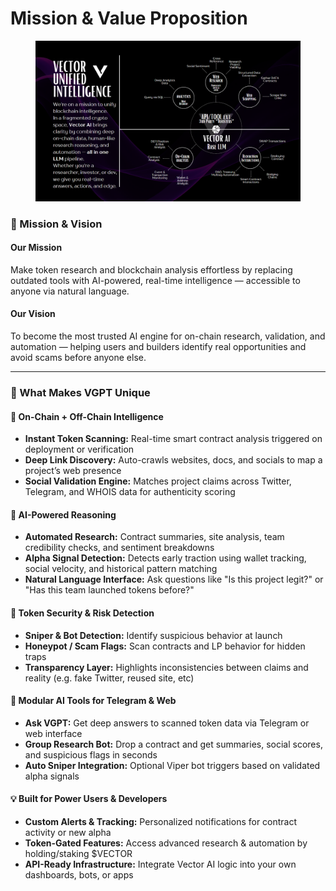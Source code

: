 # Mission & Value Proposition



<figure><img src="assets/Screenshot 2025-05-28 221835.png" alt=""><figcaption></figcaption></figure>

### 🎯 Mission & Vision

#### Our Mission

Make token research and blockchain analysis effortless by replacing outdated tools with AI-powered, real-time intelligence — accessible to anyone via natural language.

#### Our Vision

To become the most trusted AI engine for on-chain research, validation, and automation — helping users and builders identify real opportunities and avoid scams before anyone else.

***

### 🧬 What Makes VGPT Unique

#### 🔎 On-Chain + Off-Chain Intelligence

* **Instant Token Scanning:** Real-time smart contract analysis triggered on deployment or verification
* **Deep Link Discovery:** Auto-crawls websites, docs, and socials to map a project’s web presence
* **Social Validation Engine:** Matches project claims across Twitter, Telegram, and WHOIS data for authenticity scoring

#### 🧠 AI-Powered Reasoning

* **Automated Research:** Contract summaries, site analysis, team credibility checks, and sentiment breakdowns
* **Alpha Signal Detection:** Detects early traction using wallet tracking, social velocity, and historical pattern matching
* **Natural Language Interface:** Ask questions like "Is this project legit?" or "Has this team launched tokens before?"

#### 🔐 Token Security & Risk Detection

* **Sniper & Bot Detection:** Identify suspicious behavior at launch
* **Honeypot / Scam Flags:** Scan contracts and LP behavior for hidden traps
* **Transparency Layer:** Highlights inconsistencies between claims and reality (e.g. fake Twitter, reused site, etc)

#### 🤖 Modular AI Tools for Telegram & Web

* **Ask VGPT:** Get deep answers to scanned token data via Telegram or web interface
* **Group Research Bot:** Drop a contract and get summaries, social scores, and suspicious flags in seconds
* **Auto Sniper Integration:** Optional Viper bot triggers based on validated alpha signals

#### 💡 Built for Power Users & Developers

* **Custom Alerts & Tracking:** Personalized notifications for contract activity or new alpha
* **Token-Gated Features:** Access advanced research & automation by holding/staking $VECTOR
* **API-Ready Infrastructure:** Integrate Vector AI logic into your own dashboards, bots, or apps

